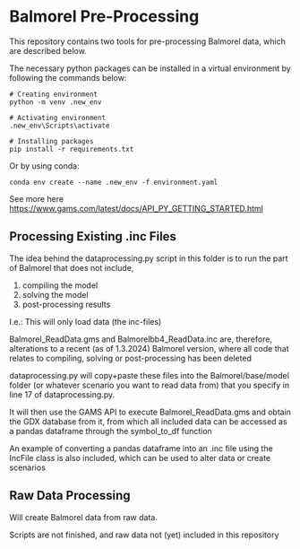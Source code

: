 # Balmorel Pre-Processing

This repository contains two tools for pre-processing Balmorel data, which are described below.

The necessary python packages can be installed in a virtual environment by following the commands below:


````
# Creating environment
python -m venv .new_env

# Activating environment
.new_env\Scripts\activate

# Installing packages
pip install -r requirements.txt
````

Or by using conda:
```` 
conda env create --name .new_env -f environment.yaml
````

See more here
https://www.gams.com/latest/docs/API_PY_GETTING_STARTED.html

## Processing Existing .inc Files
The idea behind the dataprocessing.py script in this folder is to run the part of Balmorel that does not include, 
  1) compiling the model
  2) solving the model
  3) post-processing results

I.e.: This will only load data (the inc-files)

Balmorel_ReadData.gms and Balmorelbb4_ReadData.inc are, therefore, alterations to a recent (as of 1.3.2024) Balmorel version, where all code that relates to compiling, solving or post-processing has been deleted  

dataprocessing.py will copy+paste these files into the Balmorel/base/model folder (or whatever scenario you want to read data from) that you specify in line 17 of dataprocessing.py.

It will then use the GAMS API to execute Balmorel_ReadData.gms and obtain the GDX database from it, from which all included data can be accessed as a pandas dataframe through the symbol_to_df function

An example of converting a pandas dataframe into an .inc file using the IncFile class is also included, which can be used to alter data or create scenarios


## Raw Data Processing
Will create Balmorel data from raw data.

Scripts are not finished, and raw data not (yet) included in this repository
